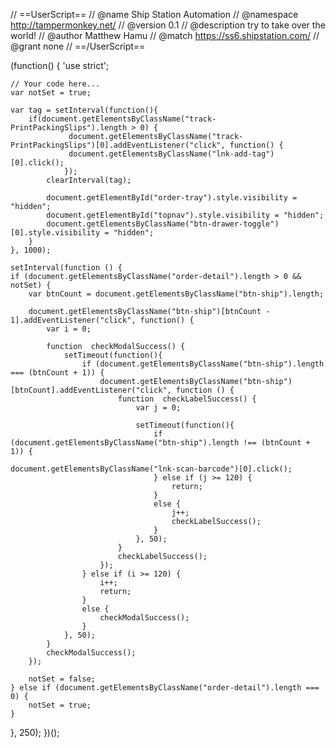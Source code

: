 // ==UserScript==
// @name         Ship Station Automation
// @namespace    http://tampermonkey.net/
// @version      0.1
// @description  try to take over the world!
// @author       Matthew Hamu
// @match        https://ss6.shipstation.com/
// @grant        none
// ==/UserScript==

(function() {
    'use strict';

    // Your code here...
    var notSet = true;

    var tag = setInterval(function(){
        if(document.getElementsByClassName("track-PrintPackingSlips").length > 0) {
                 document.getElementsByClassName("track-PrintPackingSlips")[0].addEventListener("click", function() {
                 document.getElementsByClassName("lnk-add-tag")[0].click();
                });
            clearInterval(tag);

            document.getElementById("order-tray").style.visibility = "hidden";
            document.getElementById("topnav").style.visibility = "hidden";
            document.getElementsByClassName("btn-drawer-toggle")[0].style.visibility = "hidden";
        }
    }, 1000);

    setInterval(function () {
    if (document.getElementsByClassName("order-detail").length > 0 && notSet) {
        var btnCount = document.getElementsByClassName("btn-ship").length;

        document.getElementsByClassName("btn-ship")[btnCount - 1].addEventListener("click", function() {
            var i = 0;

            function  checkModalSuccess() {
                setTimeout(function(){
                    if (document.getElementsByClassName("btn-ship").length === (btnCount + 1)) {
                        document.getElementsByClassName("btn-ship")[btnCount].addEventListener("click", function () {
                            function  checkLabelSuccess() {
                                var j = 0;

                                setTimeout(function(){
                                    if (document.getElementsByClassName("btn-ship").length !== (btnCount + 1)) {
                                        document.getElementsByClassName("lnk-scan-barcode")[0].click();
                                    } else if (j >= 120) {
                                        return;
                                    }
                                    else {
                                        j++;
                                        checkLabelSuccess();
                                    }
                                }, 50);
                            }
                            checkLabelSuccess();
                        });
                    } else if (i >= 120) {
                        i++;
                        return;
                    }
                    else {
                        checkModalSuccess();
                    }
                }, 50);
            }
            checkModalSuccess();
        });

        notSet = false;
    } else if (document.getElementsByClassName("order-detail").length === 0) {
        notSet = true;
    }
}, 250);
})();
